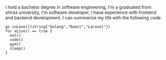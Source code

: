 I hold a bachelor degree in software engineering, I'm a graduated from shiraz university, I'm software developer,
I have experience with frontend and backend development. I can summarize my life with the following code:
```golang
go inLove([]string{"Golang","React","Laravel"})
for aLive() == true {
  eat()
  code()
  gym()
  sleep()
}
```
